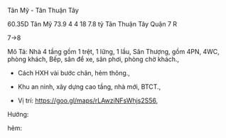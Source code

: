 Tân Mỹ - Tân Thuận Tây

60.35D Tân Mỹ 73.9 4 4 18 7.8 tỷ Tân Thuận Tây Quận 7 R

7->8

Mô Tả: Nhà 4 tầng gồm 1 trệt, 1 lững, 1 lầu, Sân Thượng, gồm 4PN, 4WC, phòng khách, Bếp, sân để xe, sân phơi, phòng chờ khách.,

+ Cách HXH vài bước chân, hẻm thông.,

+ Khu an ninh, xây dựng cao tầng, nhà mới, BTCT.,

+ Vị trí: https://goo.gl/maps/rLAwziNFsWhjs2S56,

Hướng: 

hẻm: 